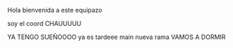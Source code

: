 Hola bienvenida a este equipazo

soy el coord
CHAUUUUU


YA TENGO SUEÑOOOO
ya es tardeee
main
nueva rama 
VAMOS A DORMIR